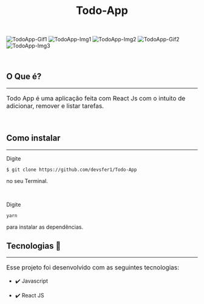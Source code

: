 <h1 align="center">
   Todo-App
</h1>

<br>

![TodoApp-Gif1](https://user-images.githubusercontent.com/58652794/110308015-59250e00-7fde-11eb-91f3-786a722f3dad.gif)
![TodoApp-Img1](https://user-images.githubusercontent.com/58652794/110308053-6510d000-7fde-11eb-88de-0a55b30d6edb.png)
![TodoApp-Img2](https://user-images.githubusercontent.com/58652794/110308092-735eec00-7fde-11eb-95b6-4f33683f1419.png)
![TodoApp-Gif2](https://user-images.githubusercontent.com/58652794/110308142-840f6200-7fde-11eb-9f6e-d103aa3cecb1.gif)
![TodoApp-Img3](https://user-images.githubusercontent.com/58652794/110308171-9093ba80-7fde-11eb-864d-d6ae595cba6e.png)

<br>
<h2>
   O Que é?
</h2>
<hr>
<p style="font-size:16px">Todo App é uma aplicação feita com React Js com o  intuito de adicionar, remover e listar tarefas.</p>
<br>
<h2>
   Como instalar
</h2>
<hr>
<p>Digite <pre><code>$ git clone https://github.com/devsfer1/Todo-App</code></pre> no seu Terminal.</p>
<br>
<p>Digite <pre><code>yarn</code></pre> para instalar as dependências.</p>
<h2>Tecnologias 🚀</h2>
<hr>
<p style="font-size:16px">
Esse projeto foi desenvolvido com as seguintes tecnologias:</p>

- ✔️ Javascript

- ✔️ React JS

